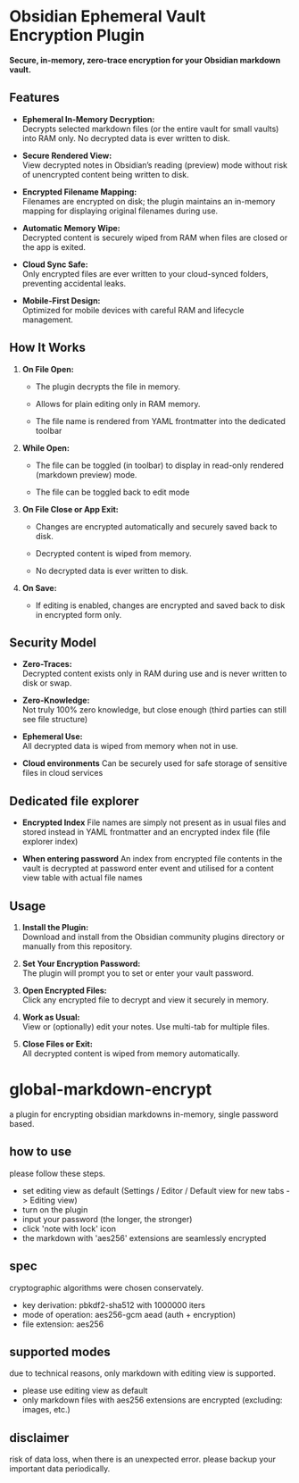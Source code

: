 # Obsidian Ephemeral Vault Encryption Plugin

**Secure, in-memory, zero-trace encryption for your Obsidian markdown vault.**

## Features

- **Ephemeral In-Memory Decryption:**  
    Decrypts selected markdown files (or the entire vault for small vaults) into RAM only. No decrypted data is ever written to disk.
    
- **Secure Rendered View:**  
    View decrypted notes in Obsidian’s reading (preview) mode without risk of unencrypted content being written to disk.
    
- **Encrypted Filename Mapping:**  
    Filenames are encrypted on disk; the plugin maintains an in-memory mapping for displaying original filenames during use.
    
- **Automatic Memory Wipe:**  
    Decrypted content is securely wiped from RAM when files are closed or the app is exited.
    
- **Cloud Sync Safe:**  
    Only encrypted files are ever written to your cloud-synced folders, preventing accidental leaks.
    
- **Mobile-First Design:**  
    Optimized for mobile devices with careful RAM and lifecycle management.
    

## How It Works

1. **On File Open:**
    
    - The plugin decrypts the file in memory.
        
    - Allows for plain editing only in RAM memory.
  
    - The file name is rendered from YAML frontmatter into the dedicated toolbar
        
2. **While Open:**
    
    - The file can be toggled (in toolbar) to display in read-only rendered (markdown preview) mode.
      
    - The file can be toggled back to edit mode
        
3. **On File Close or App Exit:**
    
	- Changes are encrypted automatically and securely saved back to disk.

	- Decrypted content is wiped from memory.
        
    - No decrypted data is ever written to disk.
        
3. **On Save:**
    
    - If editing is enabled, changes are encrypted and saved back to disk in encrypted form only.

## Security Model

- **Zero-Traces:**  
    Decrypted content exists only in RAM during use and is never written to disk or swap.
    
- **Zero-Knowledge:**  
    Not truly 100% zero knowledge, but close enough (third parties can still see file structure)
    
- **Ephemeral Use:**  
    All decrypted data is wiped from memory when not in use.
  
- **Cloud environments**
	Can be securely used for safe storage of sensitive files in cloud services

## Dedicated file explorer

- **Encrypted Index**
  File names are simply not present as in usual files and stored instead in YAML frontmatter and an encrypted index file (file explorer index)

- **When entering password**
  An index from encrypted file contents in the vault is decrypted at password enter event and utilised for a content view table with actual file names

## Usage

1. **Install the Plugin:**  
    Download and install from the Obsidian community plugins directory or manually from this repository.
    
2. **Set Your Encryption Password:**  
    The plugin will prompt you to set or enter your vault password.
    
3. **Open Encrypted Files:**  
    Click any encrypted file to decrypt and view it securely in memory.
    
4. **Work as Usual:**  
    View or (optionally) edit your notes. Use multi-tab for multiple files.
    
5. **Close Files or Exit:**  
    All decrypted content is wiped from memory automatically.










# global-markdown-encrypt

a plugin for encrypting obsidian markdowns in-memory, single password based.

## how to use

please follow these steps.

- set editing view as default (Settings / Editor / Default view for new tabs -> Editing view)
- turn on the plugin
- input your password (the longer, the stronger)
- click 'note with lock' icon
- the markdown with 'aes256' extensions are seamlessly encrypted

## spec

cryptographic algorithms were chosen conservately.

- key derivation: pbkdf2-sha512 with 1000000 iters
- mode of operation: aes256-gcm aead (auth + encryption)
- file extension: aes256

## supported modes

due to technical reasons, only markdown with editing view is supported.

- please use editing view as default
- only markdown files with aes256 extensions are encrypted (excluding: images, etc.)

## disclaimer

risk of data loss, when there is an unexpected error. please backup your important data periodically.
